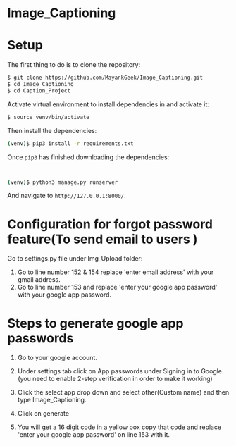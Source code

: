 # Image_Captioning
# Setup
The first thing to do is to clone the repository:
```sh
$ git clone https://github.com/MayankGeek/Image_Captioning.git
$ cd Image_Captioning
$ cd Caption_Project

```

Activate virtual environment to install dependencies in and activate it:

```sh
$ source venv/bin/activate
```

Then install the dependencies:

```sh
(venv)$ pip3 install -r requirements.txt
```

Once `pip3` has finished downloading the dependencies:
```sh


(venv)$ python3 manage.py runserver
```
And navigate to `http://127.0.0.1:8000/`.

# Configuration for forgot password feature(To send email to users )
Go to settings.py file under Img_Upload folder:

1. Go to line number 152 & 154 replace 'enter email address' with your gmail address. 
2. Go to line number 153 and replace 'enter your google app password' with your google app password. 

# Steps to generate google app passwords 

1. Go to your google account.

2. Under settings tab click on App passwords under Signing in to Google. (you need to enable 2-step verification in order to make it working)

3. Click the select app drop down and select other(Custom name) and then type Image_Captioning.

4. Click on generate 

5. You will get a 16 digit code in a yellow box copy that code and replace 'enter your google app password' on line 153 with it.



